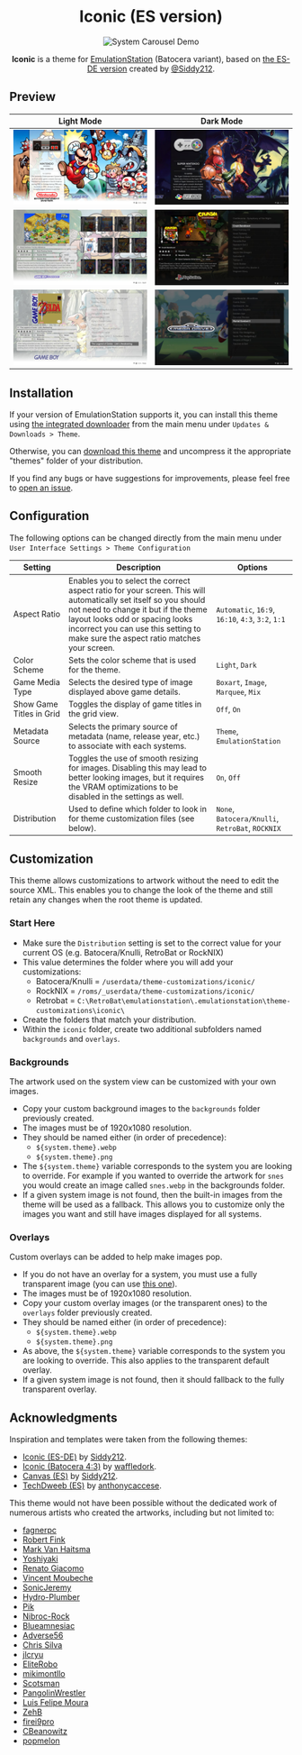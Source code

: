 <div align="center">

# Iconic (ES version)

![System Carousel Demo](_preview/systems-carousel-animation.gif)

**Iconic** is a theme for [EmulationStation](https://github.com/batocera-linux/batocera-emulationstation) (Batocera variant), based on [the ES-DE version](https://github.com/Siddy212/iconic-es-de) created by [@Siddy212](https://github.com/Siddy212).

</div>


## Preview

| Light Mode | Dark Mode|
| :--: | :--: |
| ![System View Light](_preview/systems-view-light-1.jpg) | ![System View Light](_preview/systems-view-dark-1.jpg) |
| ![Grid View Light](_preview/grid-view-light.jpg) | ![List View Dark](_preview/list-view-dark.jpg) |
| ![List View Light](_preview/list-view-light.jpg) | ![Basic View Dark](_preview/basic-view-dark.jpg) |


## Installation

If your version of EmulationStation supports it, you can install this theme using [the integrated downloader](https://wiki.batocera.org/themes#emulationstation_themes) from the main menu under `Updates & Downloads > Theme`.

Otherwise, you can [download this theme](https://github.com/Delgan/iconic-es/archive/refs/heads/main.zip) and uncompress it the appropriate "themes" folder of your distribution.

If you find any bugs or have suggestions for improvements, please feel free to [open an issue](https://github.com/Delgan/iconic-es/issues/new/choose).


## Configuration

The following options can be changed directly from the main menu under `User Interface Settings > Theme Configuration`

| Setting | Description | Options |
| -- | -- | -- |
| Aspect Ratio | Enables you to select the correct aspect ratio for your screen. This will automatically set itself so you should not need to change it but if the theme layout looks odd or spacing looks incorrect you can use this setting to make sure the aspect ratio matches your screen. | `Automatic`, `16:9`, `16:10`, `4:3`, `3:2`, `1:1` |
| Color Scheme | Sets the color scheme that is used for the theme. | `Light`, `Dark` |
| Game Media Type | Selects the desired type of image displayed above game details. | `Boxart`, `Image`, `Marquee`, `Mix` |
| Show Game Titles in Grid | Toggles the display of game titles in the grid view. | `Off`, `On` |
| Metadata Source | Selects the primary source of metadata (name, release year, etc.) to associate with each systems. | `Theme`, `EmulationStation` |
| Smooth Resize | Toggles the use of smooth resizing for images. Disabling this may lead to better looking images, but it requires the VRAM optimizations to be disabled in the settings as well. | `On`, `Off` |
| Distribution | Used to define which folder to look in for theme customization files (see below). | `None`, `Batocera/Knulli`, `RetroBat`, `ROCKNIX` |

## Customization

This theme allows customizations to artwork without the need to edit the source XML. This enables you to change the look of the theme and still retain any changes when the root theme is updated.

### Start Here

- Make sure the `Distribution` setting is set to the correct value for your current OS (e.g. Batocera/Knulli, RetroBat or RockNIX)
- This value determines the folder where you will add your customizations:
    - Batocera/Knulli = `/userdata/theme-customizations/iconic/`
    - RockNIX = `/roms/_userdata/theme-customizations/iconic/`
    - Retrobat = `C:\RetroBat\emulationstation\.emulationstation\theme-customizations\iconic\`
- Create the folders that match your distribution.
- Within the `iconic` folder, create two additional subfolders named `backgrounds` and `overlays`.

### Backgrounds

The artwork used on the system view can be customized with your own images.

* Copy your custom background images to the `backgrounds` folder previously created.
* The images must be of 1920x1080 resolution.
* They should be named either (in order of precedence):
    - `${system.theme}.webp`
    - `${system.theme}.png`
* The `${system.theme}` variable corresponds to the system you are looking to override. For example if you wanted to override the artwork for `snes` you would create an image called `snes.webp` in the backgrounds folder.
* If a given system image is not found, then the built-in images from the theme will be used as a fallback. This allows you to customize only the images you want and still have images displayed for all systems.

### Overlays

Custom overlays can be added to help make images pop.

* If you do not have an overlay for a system, you must use a fully transparent image (you can use [this one](_inc/other/fully-transparent-overlay.webp)).
* The images must be of 1920x1080 resolution.
* Copy your custom overlay images (or the transparent ones) to the `overlays` folder previously created.
* They should be named either (in order of precedence):
    - `${system.theme}.webp`
    - `${system.theme}.png`
* As above, the `${system.theme}` variable corresponds to the system you are looking to override. This also applies to the transparent default overlay.
* If a given system image is not found, then it should fallback to the fully transparent overlay.

## Acknowledgments

Inspiration and templates were taken from the following themes:

- [Iconic (ES-DE)](https://github.com/Siddy212/iconic-es-de) by [Siddy212](https://github.com/Siddy212).
- [Iconic (Batocera 4:3)](https://github.com/waffledork/iconic-batocera) by [waffledork](https://github.com/waffledork).
- [Canvas (ES)](https://github.com/Siddy212/canvas-es) by [Siddy212](https://github.com/Siddy212).
- [TechDweeb (ES)](https://github.com/anthonycaccese/techdweeb-es) by [anthonycaccese](https://github.com/anthonycaccese).


This theme would not have been possible without the dedicated work of numerous artists who created the artworks, including but not limited to:

- [fagnerpc](https://github.com/fagnerpc)
- [Robert Fink](https://finklematter.artstation.com/)
- [Mark Van Haitsma](https://www.artstation.com/mvhaitsma)
- [Yoshiyaki](https://www.deviantart.com/yoshiyaki)
- [Renato Giacomo](https://www.artstation.com/renatogiacomini)
- [Vincent Moubeche](https://www.artstation.com/vincentmoubeche)
- [SonicJeremy](https://www.deviantart.com/sonicjeremy)
- [Hydro-Plumber](https://www.deviantart.com/hydro-plumber)
- [Pik](https://gamebanana.com/members/1521238)
- [Nibroc-Rock](https://www.deviantart.com/nibroc-rock)
- [Blueamnesiac](https://www.deviantart.com/blueamnesiac)
- [Adverse56](https://www.deviantart.com/adverse56)
- [Chris Silva](https://www.artstation.com/artwork/obBlyB)
- [jlcryu](https://www.deviantart.com/jlcryu)
- [EliteRobo](https://www.deviantart.com/eliterobo)
- [mikimontllo](https://twitter.com/mikimontllo)
- [Scotsman](https://forums.launchbox-app.com/profile/142250-scotsman/)
- [PangolinWrestler](https://github.com/PangolinWrestler)
- [Luis Felipe Moura](https://www.artstation.com/luizmoura)
- [ZehB](https://www.deviantart.com/zehb)
- [firei9pro](https://www.deviantart.com/firei9pro)
- [CBeanowitz](https://www.deviantart.com/cbeanowitz)
- [popmelon](https://pixabay.com/users/popmelon-15508150/)

